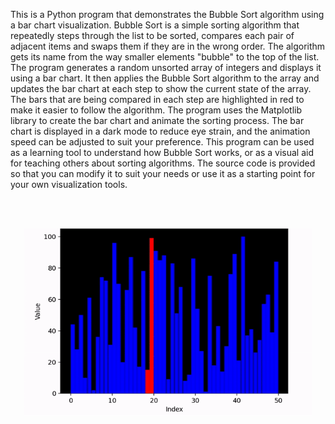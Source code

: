 This is a Python program that demonstrates the Bubble Sort algorithm using a bar chart visualization. Bubble Sort is a simple sorting algorithm that repeatedly steps through the list to be sorted, compares each pair of adjacent items and swaps them if they are in the wrong order. The algorithm gets its name from the way smaller elements "bubble" to the top of the list.  The program generates a random unsorted array of integers and displays it using a bar chart. It then applies the Bubble Sort algorithm to the array and updates the bar chart at each step to show the current state of the array. The bars that are being compared in each step are highlighted in red to make it easier to follow the algorithm.  The program uses the Matplotlib library to create the bar chart and animate the sorting process. The bar chart is displayed in a dark mode to reduce eye strain, and the animation speed can be adjusted to suit your preference.  This program can be used as a learning tool to understand how Bubble Sort works, or as a visual aid for teaching others about sorting algorithms. The source code is provided so that you can modify it to suit your needs or use it as a starting point for your own visualization tools.

<br/>
<br/>
<p align="center">
  <img width="460" height="300" src="bb.gif">
</p>
